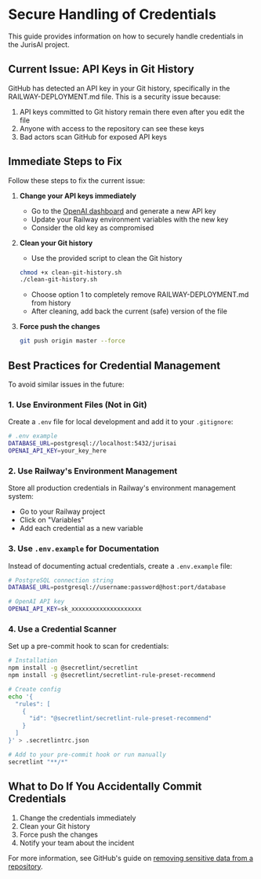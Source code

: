 # Secure Handling of Credentials

This guide provides information on how to securely handle credentials in the JurisAI project.

## Current Issue: API Keys in Git History

GitHub has detected an API key in your Git history, specifically in the RAILWAY-DEPLOYMENT.md file. This is a security issue because:

1. API keys committed to Git history remain there even after you edit the file
2. Anyone with access to the repository can see these keys
3. Bad actors scan GitHub for exposed API keys

## Immediate Steps to Fix

Follow these steps to fix the current issue:

1. **Change your API keys immediately**
   - Go to the [OpenAI dashboard](https://platform.openai.com/api-keys) and generate a new API key
   - Update your Railway environment variables with the new key
   - Consider the old key as compromised

2. **Clean your Git history**
   - Use the provided script to clean the Git history
   ```bash
   chmod +x clean-git-history.sh
   ./clean-git-history.sh
   ```
   - Choose option 1 to completely remove RAILWAY-DEPLOYMENT.md from history
   - After cleaning, add back the current (safe) version of the file

3. **Force push the changes**
   ```bash
   git push origin master --force
   ```

## Best Practices for Credential Management

To avoid similar issues in the future:

### 1. Use Environment Files (Not in Git)

Create a `.env` file for local development and add it to your `.gitignore`:

```bash
# .env example
DATABASE_URL=postgresql://localhost:5432/jurisai
OPENAI_API_KEY=your_key_here
```

### 2. Use Railway's Environment Management

Store all production credentials in Railway's environment management system:
- Go to your Railway project
- Click on "Variables"
- Add each credential as a new variable

### 3. Use `.env.example` for Documentation

Instead of documenting actual credentials, create a `.env.example` file:

```bash
# PostgreSQL connection string
DATABASE_URL=postgresql://username:password@host:port/database

# OpenAI API key
OPENAI_API_KEY=sk_xxxxxxxxxxxxxxxxxxxx
```

### 4. Use a Credential Scanner

Set up a pre-commit hook to scan for credentials:

```bash
# Installation
npm install -g @secretlint/secretlint
npm install -g @secretlint/secretlint-rule-preset-recommend

# Create config
echo '{
  "rules": [
    {
      "id": "@secretlint/secretlint-rule-preset-recommend"
    }
  ]
}' > .secretlintrc.json

# Add to your pre-commit hook or run manually
secretlint "**/*"
```

## What to Do If You Accidentally Commit Credentials

1. Change the credentials immediately
2. Clean your Git history
3. Force push the changes
4. Notify your team about the incident

For more information, see GitHub's guide on [removing sensitive data from a repository](https://docs.github.com/en/authentication/keeping-your-account-and-data-secure/removing-sensitive-data-from-a-repository).
